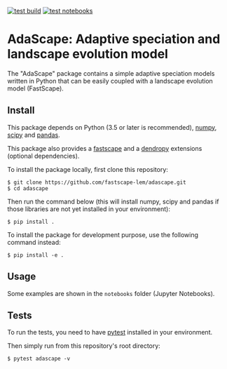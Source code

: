 [![test build](https://github.com/EstebanAce/adascape/actions/workflows/test.yml/badge.svg?branch=master)](https://github.com/EstebanAce/adascape/actions)
[![test notebooks](https://github.com/EstebanAce/adascape/actions/workflows/test_notebooks.yml/badge.svg?branch=master)](https://github.com/EstebanAce/adascape/actions)

# AdaScape: Adaptive speciation and landscape evolution model

The "AdaScape" package contains a simple adaptive speciation models written
in Python that can be easily coupled with a landscape evolution model (FastScape).

## Install

This package depends on Python (3.5 or later is recommended),
[numpy](http://www.numpy.org/),
[scipy](https://docs.scipy.org/doc/scipy/reference/) and
[pandas](https://pandas.pydata.org/).

This package also provides a [fastscape](https://fastscape.readthedocs.io)
and a [dendropy](https://dendropy.org/) extensions (optional dependencies).

To install the package locally, first clone this repository:

``` shell
$ git clone https://github.com/fastscape-lem/adascape.git
$ cd adascape
```

Then run the command below (this will install numpy, scipy and pandas
if those libraries are not yet installed in your environment):

``` shell
$ pip install .
```

To install the package for development purpose, use the following
command instead:

``` shell
$ pip install -e .
```

## Usage

Some examples are shown in the ``notebooks`` folder (Jupyter Notebooks).

## Tests

To run the tests, you need to have
[pytest](https://docs.pytest.org/en/latest/) installed in your environment.

Then simply run from this repository's root directory:

``` shell
$ pytest adascape -v
```
